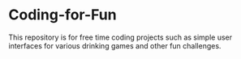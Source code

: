 # Coding-for-Fun
This repository is for free time coding projects such as simple user interfaces for various drinking games and other fun challenges.
